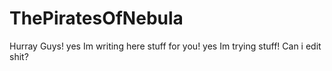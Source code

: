 # ThePiratesOfNebula
Hurray Guys! yes Im writing here stuff for you! yes Im trying stuff!
Can i edit shit?

